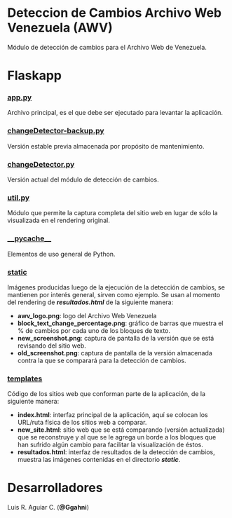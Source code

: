 # Deteccion de Cambios Archivo Web Venezuela (AWV)
Módulo de detección de cambios para el Archivo Web de Venezuela.

# Flaskapp

### [**app.py**](Flaskapp/app.py)
Archivo principal, es el que debe ser ejecutado para levantar la aplicación.

### [**changeDetector-backup.py**](Flaskapp/changeDetector-backup.py)
Versión estable previa almacenada por propósito de mantenimiento.

### [**changeDetector.py**](Flaskapp/changeDetector.py)
Versión actual del módulo de detección de cambios.

### [**util.py**](Flaskapp/util.py)
Módulo que permite la captura completa del sitio web en lugar de sólo la visualizada en el rendering original.

### [**\_\_pycache\_\_**](Flaskapp/__pycache__)
Elementos de uso general de Python.

### [static](Flaskapp/static)
Imágenes producidas luego de la ejecución de la detección de cambios, se mantienen por interés general, sirven como ejemplo.
Se usan al momento del rendering de **_resultados.html_** de la siguiente manera:
  - **awv_logo.png**: logo del Archivo Web Venezuela
  - **block_text_change_percentage.png**: gráfico de barras que muestra el % de cambios por cada uno de los bloques de texto.
  - **new_screenshot.png**: captura de pantalla de la versión que se está revisando del sitio web.
  - **old_screenshot.png**: captura de pantalla de la versión almacenada contra la que se comparará para la detección de cambios.

### [templates](Flaskapp/templates)
Código de los sitios web que conforman parte de la aplicación, de la siguiente manera:
  - **index.html**: interfaz principal de la aplicación, aquí se colocan los URL/ruta física de los sitios web a comparar.
  - **new_site.html**: sitio web que se está comparando (versión actualizada) que se reconstruye y al que se le agrega un borde a los bloques que han sufrido algún cambio para facilitar la visualización de éstos.
  - **resultados.html**: interfaz de resultados de la detección de cambios, muestra las imágenes contenidas en el directorio **_static_**.

# Desarrolladores
Luis R. Aguiar C. \(**@Ggahni**\)
